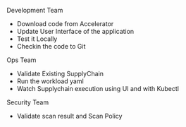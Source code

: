 Development Team 

- Download code from Accelerator 
- Update User Interface of the application
- Test it Locally  
- Checkin the code to Git

Ops Team 

- Validate Existing SupplyChain 
- Run the workload yaml 
- Watch Supplychain execution using UI and with Kubectl

Security Team

- Validate scan result and Scan Policy
